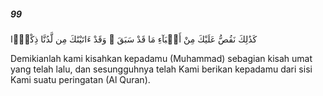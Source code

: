 ##### 99

<span class="ayah">كَذَٰلِكَ نَقُصُّ عَلَيْكَ مِنْ أَنۢبَآءِ مَا قَدْ سَبَقَ ۚ وَقَدْ ءَاتَيْنَٰكَ مِن لَّدُنَّا ذِكْرًۭا</span>

<span class="ayah_translation">Demikianlah kami kisahkan kepadamu (Muhammad) sebagian kisah umat yang telah lalu, dan sesungguhnya telah Kami berikan kepadamu dari sisi Kami suatu peringatan (Al Quran).</span>
